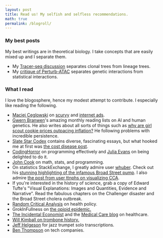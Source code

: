 ```yaml
---
layout: post
title: Read us! My selfish and selfless recommendations.
math: true
permalink: /blogroll/
---
```





### My best posts 

My best writings are in theoretical biology. I take concepts that are easily mixed up and I separate them.

- My [Tracer-seq discussion](https://ekernf01.github.io/tracerseq_short/) separates clonal trees from lineage trees.
- My [critique of Perturb-ATAC](https://ekernf01.github.io/genetic_interactions/) separates genetic interactions from statistical interactions.

### What I read

I love the blogosphere, hence my modest attempt to contribute. I especially like reading the following.

- [Maciej Ceglowski](https://idlewords.com/about.htm) on [scurvy](https://idlewords.com/2010/03/scott_and_scurvy.htm) and [internet ads](https://idlewords.com/talks/what_happens_next_will_amaze_you.htm).
- [Gwern Branwen](https://www.gwern.net/)'s amazing monthly reading lists on AI and human genetics. He also writes about all sorts of things such as [why are girl scout cookie prices outpacing inflation?](https://www.gwern.net/Girl-Scouts-and-good-governance) He following problems with incredible persistence.
- [Slate Star Codex](https://slatestarcodex.com) contains diverse, fascinating essays, but what hooked me at first was [the cost disease post](https://slatestarcodex.com/2017/02/09/considerations-on-cost-disease/).
- [CodingHorror](https://blog.codinghorror.com/) on programming effectively and [Julia Evans](https://jvns.ca/about/) on being delighted to do it.
- [John Cook](https://www.johndcook.com/blog/) on math, stats, and programming.
- On statistics StackExchange, I greatly admire user [whuber](https://stats.stackexchange.com/users/919/whuber). Check out his [stunning highlighting of the infamous Broad Street pump](https://stats.stackexchange.com/questions/297504/what-statistical-model-or-algorithm-could-be-used-to-solve-the-john-snow-cholera). I also admire [the post from user ttnphs on visualizing CCA](https://stats.stackexchange.com/questions/65692/how-to-visualize-what-canonical-correlation-analysis-does-in-comparison-to-what/65817#65817).
- If you're interested in the history of science, grab a copy of Edward Tufte's "Visual Explanations: Images and Quantities, Evidence and Narrative". Read the fabulous chapters on the Challenger disaster and the Broad Street cholera outbreak.
- [Random Critical Analysis](https://randomcriticalanalysis.com/category/health-policy/) on health policy.
- GrokInFullness on [the opioid epidemic.](http://grokinfullness.blogspot.com/2017/09/debunking-standard-narrative-on-opioid.html)
- [The Incidental Economist](https://theincidentaleconomist.com/) and the [Medical Care blog](https://www.themedicalcareblog.com/) on healthcare.
- [Will Kimball on trombone history.](http://kimballtrombone.com/trombone-history-timeline/)
- [Jeff Helgeson](http://jeffhelgesen.blogspot.com/) for jazz trumpet solo transcriptions.
- [Ben Thompson](https://stratechery.com/2019/uber-questions/) on tech companies.

